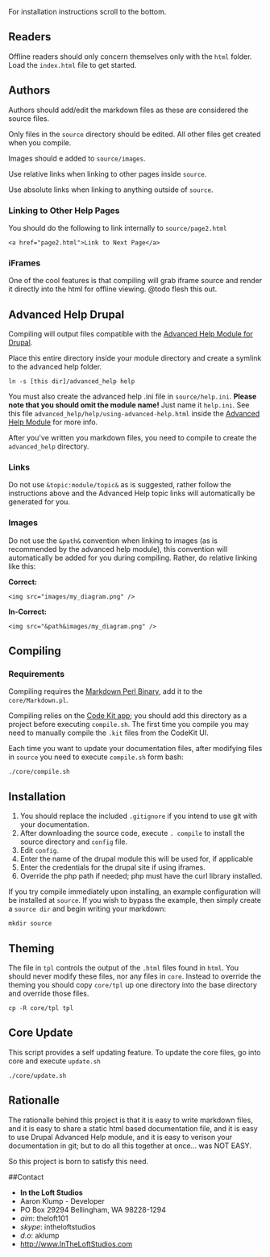 [markdown]:http://daringfireball.net/projects/markdown/
[help_module]:http://drupal.org/project/advanced_help
[codekit]:http://incident57.com/codekit/
For installation instructions scroll to the bottom.

## Readers
Offline readers should only concern themselves only with the `html` folder.  Load the `index.html` file to get started.

## Authors
Authors should add/edit the markdown files as these are considered the source files.

Only files in the `source` directory should  be edited.  All other files get created when you compile. 

Images should e added to `source/images`.

Use relative links when linking to other pages inside `source`.

Use absolute links when linking to anything outside of `source`.

### Linking to Other Help Pages
You should do the following to link internally to `source/page2.html`

    <a href="page2.html">Link to Next Page</a>

### iFrames
One of the cool features is that compiling will grab iframe source and render it directly into the html for offline viewing.  @todo flesh this out.    

## Advanced Help Drupal
Compiling will output files compatible with the [Advanced Help Module for Drupal][help_module].

Place this entire directory inside your module directory and create a symlink to the advanced help folder.

    ln -s [this dir]/advanced_help help

You must also create the advanced help .ini file in `source/help.ini`.  **Please note that you should omit the module name!**  Just name it `help.ini`.  See this file `advanced_help/help/using-advanced-help.html` inside the [Advanced Help Module][help_module] for more info.

After you've written you markdown files, you need to compile to create the `advanced_help` directory.

### Links
Do not use `&topic:module/topic&` as is suggested, rather follow the instructions above and the Advanced Help topic links will automatically be generated for you.

### Images
Do not use the `&path&` convention when linking to images (as is recommended by the advanced help module), this convention will automatically be added for you during compiling.  Rather, do relative linking like this:

**Correct:**

    <img src="images/my_diagram.png" />

**In-Correct:**

    <img src="&path&images/my_diagram.png" />


## Compiling
### Requirements
Compiling requires the [Markdown Perl Binary][markdown], add it to the `core/Markdown.pl`.    

Compiling relies on the [Code Kit app][codekit]; you should add this directory as a project before executing `compile.sh`.  The first time you compile you may need to manually compile the `.kit` files from the CodeKit UI.

Each time you want to update your documentation files, after modifying files in `source` you need to execute `compile.sh` form bash:

    ./core/compile.sh
    
## Installation
1. You should replace the included `.gitignore` if you intend to use git with your documentation.
1. After downloading the source code, execute `. compile` to install the source directory and `config` file.
1. Edit `config`.
2. Enter the name of the drupal module this will be used for, if applicable
3. Enter the credentials for the drupal site if using iframes.
4. Override the php path if needed; php must have the curl library installed.

If you try compile immediately upon installing, an example configuration will be installed at `source`.  If you wish to bypass the example, then simply create a `source dir` and begin writing your markdown:

    mkdir source
    
## Theming
The file in `tpl` controls the output of the `.html` files found in `html`.  You should never modify these files, nor any files in `core`.  Instead to override the theming you should copy `core/tpl` up one directory into the base directory and override those files.

    cp -R core/tpl tpl
    

## Core Update
This script provides a self updating feature.  To update the core files, go into core and execute `update.sh`

    ./core/update.sh
    
## Rationalle
The rationalle behind this project is that it is easy to write markdown files, and it is easy to share a static html based documentation file, and it is easy to use Drupal Advanced Help module, and it is easy to verison your documentation in git; but to do all this together at once… was NOT EASY.

So this project is born to satisfy this need.

##Contact
* **In the Loft Studios**
* Aaron Klump - Developer
* PO Box 29294 Bellingham, WA 98228-1294
* _aim_: theloft101
* _skype_: intheloftstudios
* _d.o_: aklump
* <http://www.InTheLoftStudios.com>